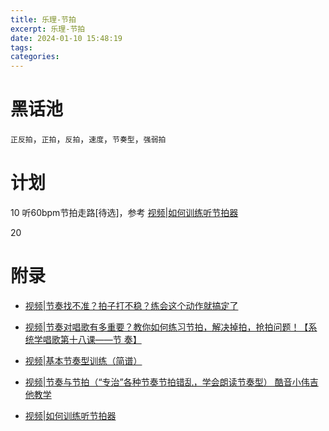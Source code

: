 ```yaml
---
title: 乐理-节拍
excerpt: 乐理-节拍
date: 2024-01-10 15:48:19
tags:
categories:
---
```



# 黑话池

`正反拍`，`正拍`，`反拍`，`速度`，`节奏型`，`强弱拍`

# 计划

10 听60bpm节拍走路[待选]，参考 [视频|如何训练听节拍器]

20 

# 附录

- [视频|节奏找不准？拍子打不稳？练会这个动作就搞定了]

- [视频|节奏对唱歌有多重要？教你如何练习节拍，解决掉拍，抢拍问题！【系统学唱歌第十八课——节 奏】]

- [视频|基本节奏型训练（简谱）]

- [视频|节奏与节拍（“专治”各种节奏节拍错乱，学会朗读节奏型） 酷音小伟吉他教学]

- [视频|如何训练听节拍器]


[视频|节奏找不准？拍子打不稳？练会这个动作就搞定了]:https://www.bilibili.com/video/BV1CY411H7oG/?spm_id_from=333.337.search-card.all.click&vd_source=33ac0456d389f10fb21747392b35389b
[视频|节奏对唱歌有多重要？教你如何练习节拍，解决掉拍，抢拍问题！【系统学唱歌第十八课——节 奏】]:https://www.bilibili.com/video/BV1Th411r7Ku/?spm_id_from=333.337.search-card.all.click&vd_source=33ac0456d389f10fb21747392b35389b
[视频|基本节奏型训练（简谱）]:https://www.bilibili.com/video/BV1Z64y1o7LK/?spm_id_from=333.788.recommend_more_video.2&vd_source=33ac0456d389f10fb21747392b35389b
[视频|节奏与节拍（“专治”各种节奏节拍错乱，学会朗读节奏型） 酷音小伟吉他教学]:https://www.bilibili.com/video/BV1DA411b7nb/?spm_id_from=333.337.search-card.all.click&vd_source=33ac0456d389f10fb21747392b35389b
[视频|如何训练听节拍器]:https://www.bilibili.com/video/BV1DL411o7BX/?spm_id_from=333.337.search-card.all.click&vd_source=33ac0456d389f10fb21747392b35389b